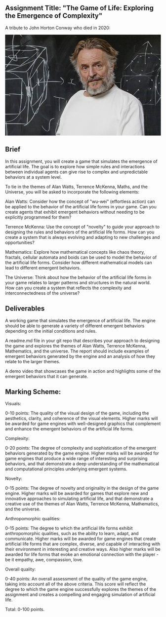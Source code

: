## Assignment Title: "The Game of Life: Exploring the Emergence of Complexity"

A tribute to John Horton Conway who died in 2020:

![image](images/johnc.jpeg)

## Brief 

In this assignment, you will create a game that simulates the emergence of artificial life. The goal is to explore how simple rules and interactions between individual agents can give rise to complex and unpredictable behaviors at a system level.

To tie in the themes of Alan Watts, Terrence McKenna, Maths, and the Universe, you will be asked to incorporate the following elements:

Alan Watts: Consider how the concept of "wu-wei" (effortless action) can be applied to the behavior of the artificial life forms in your game. Can you create agents that exhibit emergent behaviors without needing to be explicitly programmed for them?

Terrence McKenna: Use the concept of "novelty" to guide your approach to designing the rules and behaviors of the artificial life forms. How can you create a system that is always evolving and adapting to new challenges and opportunities?

Mathematics: Explore how mathematical concepts like chaos theory, fractals, cellular automata and boids can be used to model the behavior of the artificial life forms. Consider how different mathematical models can lead to different emergent behaviors.

The Universe: Think about how the behavior of the artificial life forms in your game relates to larger patterns and structures in the natural world. How can you create a system that reflects the complexity and interconnectedness of the universe?

## Deliverables

A working game that simulates the emergence of artificial life. The engine should be able to generate a variety of different emergent behaviors depending on the initial conditions and rules.

A readme.md file in your git repo that describes your approach to designing the game and explores the themes of Alan Watts, Terrence McKenna, Mathematics, and the universe. The report should include examples of emergent behaviors generated by the engine and an analysis of how they relate to the larger themes.

A demo video that showcases the game in action and highlights some of the emergent behaviors that it can generate.

## Marking Scheme:

Visuals:

0-10 points: The quality of the visual design of the game, including the aesthetics, clarity, and coherence of the visual elements. Higher marks will be awarded for game engines with well-designed graphics that complement and enhance the emergent behaviors of the artificial life forms.

Complexity:

0-20 points: The degree of complexity and sophistication of the emergent behaviors generated by the game engine. Higher marks will be awarded for game engines that produce a wide range of interesting and surprising behaviors, and that demonstrate a deep understanding of the mathematical and computational principles underlying emergent systems.

Novelty:

0-15 points: The degree of novelty and originality in the design of the game engine. Higher marks will be awarded for games that explore new and innovative approaches to simulating artificial life, and that demonstrate a creative use of the themes of Alan Watts, Terrence McKenna, Mathematics, and the universe.

Anthropomorphic qualities:

0-15 points: The degree to which the artificial life forms exhibit anthropomorphic qualities, such as the ability to learn, adapt, and communicate. Higher marks will be awarded for game engines that create artificial life forms that are complex, diverse, and capable of interacting with their environment in interesting and creative ways. Also higher marks will be awarded for life forms that evoke an emotional connection with the player - be it empathy, awe, compassion, love. 

Overall quality:

0-40 points: An overall assessment of the quality of the game engine, taking into account all of the above criteria. This score will reflect the degree to which the game engine successfully explores the themes of the assignment and creates a compelling and engaging simulation of artificial life.


Total: 0-100 points.